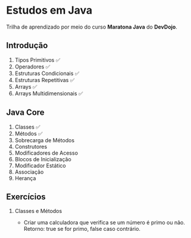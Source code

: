 # **Estudos em Java**

Trilha de aprendizado por meio do curso **Maratona Java** do **DevDojo**.

## Introdução

1. Tipos Primitivos :white_check_mark:
2. Operadores :white_check_mark:
3. Estruturas Condicionais :white_check_mark:
4. Estruturas Repetitivas :white_check_mark:
5. Arrays :white_check_mark:
6. Arrays Multidimensionais :white_check_mark:

## Java Core

1. Classes :white_check_mark:
2. Métodos :white_check_mark:
3. Sobrecarga de Métodos
4. Construtores
5. Modificadores de Acesso 
6. Blocos de Inicialização
7. Modificador Estático
8. Associação
9. Herança

## Exercícios
1. Classes e Métodos

   - Criar uma calculadora que verifica se um número é primo ou não. Retorno: true se for primo, false caso contrário.
